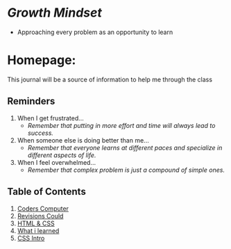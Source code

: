 # ***Growth Mindset*** 
- Approaching every problem as an opportunity  to learn

# Homepage:
This journal will be a source of information to help me through the class

## Reminders
1. When I get frustrated...
   - *Remember that putting in more effort and time will always lead to success.*
2. When someone else is doing better than me...
   - *Remember that everyone learns at different paces and specialize in different aspects of life.*
3. When I feel overwhelmed...
   - _Remember that complex problem is just a compound of simple ones._
   
## Table of Contents
1. [Coders Computer](https://kyllo34.github.io/learning-journal/Coders-Computer)
2. [Revisions Could](https://kyllo34.github.io/learning-journal/Revisions-Cloud)
3. [HTML & CSS](https://kyllo34.github.io/learning-journal/HTML-CSS)
4. [What i learned](https://kyllo34.github.io/learning-journal/learnt)
5. [CSS Intro](https://kyllo34.github.io/learning-journal/CSS_INTRO)
